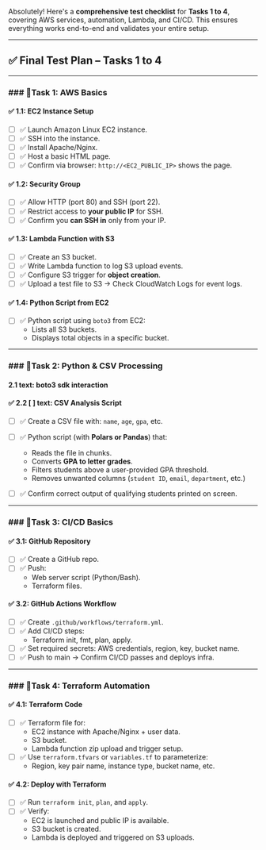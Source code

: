 Absolutely! Here's a **comprehensive test checklist** for **Tasks 1 to 4**, covering AWS services, automation, Lambda, and CI/CD. This ensures everything works end-to-end and validates your entire setup.

---

## ✅ **Final Test Plan – Tasks 1 to 4**

---

### ### 🔹**Task 1: AWS Basics**

#### ✅ 1.1: EC2 Instance Setup
- [ ] ✅ Launch Amazon Linux EC2 instance.
- [ ] ✅ SSH into the instance.
- [ ] ✅ Install Apache/Nginx.
- [ ] ✅ Host a basic HTML page.
- [ ] ✅ Confirm via browser: `http://<EC2_PUBLIC_IP>` shows the page.

#### ✅ 1.2: Security Group
- [ ] ✅ Allow HTTP (port 80) and SSH (port 22).
- [ ] ✅ Restrict access to **your public IP** for SSH.
- [ ] ✅ Confirm you **can SSH in** only from your IP.

#### ✅ 1.3: Lambda Function with S3
- [ ] ✅ Create an S3 bucket.
- [ ] ✅ Write Lambda function to log S3 upload events.
- [ ] ✅ Configure S3 trigger for **object creation**.
- [ ] ✅ Upload a test file to S3 → Check CloudWatch Logs for event logs.

#### ✅ 1.4: Python Script from EC2
- [ ] ✅ Python script using `boto3` from EC2:
  - Lists all S3 buckets.
  - Displays total objects in a specific bucket.

---

### ### 🔹**Task 2: Python & CSV Processing**
#### 2.1  text: boto3 sdk interaction
#### ✅ 2.2 [ ] text: CSV Analysis Script
- [ ] ✅ Create a CSV file with: `name`, `age`, `gpa`, etc.
- [ ] ✅ Python script (with **Polars or Pandas**) that:
  - Reads the file in chunks.
  - Converts **GPA to letter grades**.
  - Filters students above a user-provided GPA threshold.
  - Removes unwanted columns (`student ID`, `email`, `department`, etc.)

- [ ] ✅ Confirm correct output of qualifying students printed on screen.

---

### ### 🔹**Task 3: CI/CD Basics**

#### ✅ 3.1: GitHub Repository
- [ ] ✅ Create a GitHub repo.
- [ ] ✅ Push:
  - Web server script (Python/Bash).
  - Terraform files.

#### ✅ 3.2: GitHub Actions Workflow
- [ ] ✅ Create `.github/workflows/terraform.yml`.
- [ ] ✅ Add CI/CD steps:
  - Terraform init, fmt, plan, apply.
- [ ] ✅ Set required secrets: AWS credentials, region, key, bucket name.
- [ ] ✅ Push to main → Confirm CI/CD passes and deploys infra.

---

### ### 🔹**Task 4: Terraform Automation**

#### ✅ 4.1: Terraform Code
- [ ] ✅ Terraform file for:
  - EC2 instance with Apache/Nginx + user data.
  - S3 bucket.
  - Lambda function zip upload and trigger setup.
- [ ] ✅ Use `terraform.tfvars` or `variables.tf` to parameterize:
  - Region, key pair name, instance type, bucket name, etc.

#### ✅ 4.2: Deploy with Terraform
- [ ] ✅ Run `terraform init`, `plan`, and `apply`.
- [ ] ✅ Verify:
  - EC2 is launched and public IP is available.
  - S3 bucket is created.
  - Lambda is deployed and triggered on S3 uploads.



